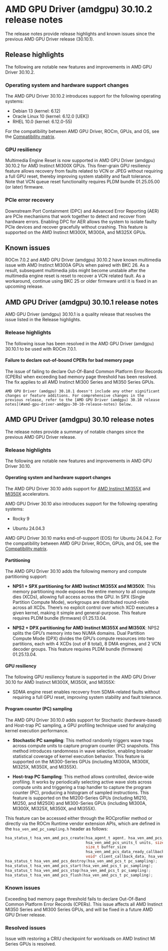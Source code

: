 # AMD GPU Driver (amdgpu) 30.10.2 release notes

The release notes provide release highlights and known issues since the previous AMD GPU Driver release (30.10.1).

## Release highlights

The following are notable new features and improvements in AMD GPU Driver 30.10.2.

### Operating system and hardware support changes

The AMD GPU Driver 30.10.2 introduces support for the following operating systems:

* Debian 13 (kernel: 6.12)
* Oracle Linux 10 (kernel: 6.12.0 [UEK])
* RHEL 10.0 (kernel: 6.12.0-55)

For the compatibility between AMD GPU Driver, ROCm, GPUs, and OS, see the [Compatibility matrix](../compatibility/compatibility-matrix.rst).

### GPU resiliency

Multimedia Engine Reset is now supported in AMD GPU Driver (amdgpu) 30.10.2 for AMD Instinct MI300X GPUs. This finer-grain GPU resiliency feature allows recovery from faults related to VCN or JPEG without requiring a full GPU reset, thereby improving system stability and fault tolerance. Note that VCN queue reset functionality requires PLDM bundle 01.25.05.00 (or later) firmware.

### PCIe error recovery

Downstream Port Containment (DPC) and Advanced Error Reporting (AER) are PCIe mechanisms that work together to detect and recover from hardware errors. Enabling DPC for AER allows the system to isolate faulty PCIe devices and recover gracefully without crashing. This feature is supported on the AMD Instinct MI300X, MI300A, and MI325X GPUs.

## Known issues

ROCm 7.0.2 and AMD GPU Driver (amdgpu) 30.10.2 have known multimedia issue with AMD Instinct MI300A GPUs when paired with BKC 26. As a result, subsequent multimedia jobs might become unstable after the multimedia engine reset is reset to recover a VCN related fault. As a workaround, continue using BKC 25 or older firmware until it is fixed in an upcoming release.

## AMD GPU Driver (amdgpu) 30.10.1 release notes

AMD GPU Driver (amdgpu) 30.10.1 is a quality release that resolves the issue listed in the Release highlights.

### Release highlights

The following issue has been resolved in the AMD GPU Driver (amdgpu) 30.10.1 to be used with ROCm 7.0.1.

#### Failure to declare out-of-bound CPERs for bad memory page

The issue of failing to declare Out-Of-Band Common Platform Error Records (CPERs) when exceeding bad memory page threshold has been resolved. The fix applies to all AMD Instinct MI300 Series and MI350 Series GPUs.

```{note}
AMD GPU Driver (amdgpu) 30.10.1 doesn't include any other significant changes or feature additions. For comprehensive changes in the previous release, refer to the [AMD GPU Driver (amdgpu) 30.10 release notes](#amd-gpu-driver-amdgpu-30-10-release-notes) below.
```

## AMD GPU Driver (amdgpu) 30.10 release notes

The release notes provide a summary of notable changes since the previous AMD GPU Driver release.

### Release highlights

The following are notable new features and improvements in AMD GPU Driver 30.10.

#### Operating system and hardware support changes

The AMD GPU Driver 30.10 adds support for [AMD Instinct
MI355X](https://www.amd.com/en/products/accelerators/instinct/mi350/mi355x.html) and
[MI350X](https://www.amd.com/en/products/accelerators/instinct/mi350/mi350x.html) accelerators.

AMD GPU Driver 30.10 also introduces support for the following operating systems:

* Rocky 9

* Ubuntu 24.04.3

AMD GPU Driver 30.10 marks end-of-support (EOS) for Ubuntu 24.04.2. For the compatibility between
AMD GPU Driver, ROCm, GPUs, and OS, see the [Compatibility matrix](../../compatibility/compatibility-matrix.rst).

#### Partitioning

The AMD GPU Driver 30.10 adds the following memory and compute partitioning support:

* **NPS1 + SPX partitioning for AMD Instinct MI355X and MI350X**: This memory partitioning mode exposes the
  entire memory to all compute dies (XCDs), allowing full access across the GPU. In SPX (Single
  Partition Compute Mode), workgroups are distributed round-robin across all XCDs. There’s no explicit
  control over which XCD executes a given kernel, making it simple and general-purpose. This feature
  requires PLDM bundle (firmware) 01.25.13.04.

* **NPS2 + DPX partitioning for AMD Instinct MI355X and MI350X**: NPS2 splits the GPU’s memory into two NUMA
  domains. Dual Partition Compute Mode (DPX) divides the GPU’s compute resources into two partitions,
  each with 4 XCDs (out of 8 total), 8 DMA engines, and 2 VCN decoder groups. This feature requires
  PLDM bundle (firmware) 01.25.13.04.

#### GPU resiliency

The following GPU resiliency feature is supported in the AMD GPU Driver 30.10 for AMD Instinct MI300X, MI350X, and MI355X:

* SDMA engine reset enables recovery from SDMA-related faults without requiring a full GPU reset,
  improving system stability and fault tolerance.

#### Program counter (PC) sampling

The AMD GPU Driver 30.10.0 adds support for Stochastic (hardware-based) and Host-trap PC sampling, a
GPU profiling technique used for analyzing kernel execution performance.

* **Stochastic PC sampling**: This method randomly triggers wave traps across compute units to
  capture program counter (PC) snapshots. This method introduces randomness in wave selection,
  enabling broader statistical coverage of kernel execution behavior. This feature is supported on the
  MI300-Series GPUs (including MI300A, MI300X, MI325X, MI350X, and MI355X).

* **Host-trap PC Sampling**: This method allows controlled, device-wide profiling. It works by
  periodically selecting active wave slots across compute units and triggering a trap handler to
  capture the program counter (PC), producing a histogram of sampled instructions. This feature is
  supported on the MI200-Series GPUs (including MI210, MI250, and MI250X) and MI300-Series GPUs
  (including MI300A, MI300X, MI325X, MI350X, and MI355X).

This feature can be accessed either through the ROCprofiler method or directly via the ROCm Runtime
vendor extension APIs, which are defined in the `hsa_ven_amd_pc_sampling.h` header as follows:

```c
hsa_status_t hsa_ven_amd_pcs_create(hsa_agent_t agent, hsa_ven_amd_pcs_method_kind_t method,
                                    hsa_ven_amd_pcs_units_t units, size_t interval, size_t latency,
                                    size_t buffer_size
                                    hsa_ven_amd_pcs_data_ready_callback_t data_ready_callback,
                                    void* client_callback_data, hsa_ven_amd_pcs_t* pc_sampling);
hsa_status_t hsa_ven_amd_pcs_destroy(hsa_ven_amd_pcs_t pc_sampling);
hsa_status_t hsa_ven_amd_pcs_start(hsa_ven_amd_pcs_t pc_sampling);
hsa_status_t hsa_ven_amd_pcs_stop(hsa_ven_amd_pcs_t pc_sampling);
hsa_status_t hsa_ven_amd_pcs_flush(hsa_ven_amd_pcs_t pc_sampling);
```

### Known issues

Exceeding bad memory page threshold fails to declare Out-Of-Band Common
Platform Error Records (CPERs). This issue affects all AMD Instinct MI350
Series and MI300 Series GPUs, and will be fixed in a future AMD GPU
Driver release.

### Resolved issues

Issue with restoring a CRIU checkpoint for workloads on AMD Instinct MI Series GPUs is resolved.
